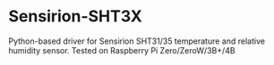 # Sensirion-SHT3X
Python-based driver for Sensirion SHT31/35 temperature and relative humidity sensor. Tested on Raspberry Pi Zero/ZeroW/3B+/4B
